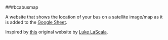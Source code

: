 ###bcabusmap

A website that shows the location of your bus on a satellite image/map as it is added to the [Google Sheet](https://docs.google.com/spreadsheets/d/1S5v7kTbSiqV8GottWVi5tzpqLdTrEgWEY4ND4zvyV3o/edit#gid=1055810398).

Inspired by [this](https://mybcabus.com/) original website by [Luke LaScala](https://github.com/LukeLaScala).
